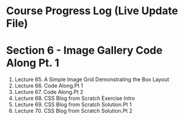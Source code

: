 # Course Progress Log (Live Update File)
# Section 6 - Image Gallery Code Along Pt. 1
1. Lecture 65. A Simple Image Grid Demonstrating the Box Layout
2. Lecture 66. Code Along.Pt 1
3. Lecture 67. Code Along.Pt 2
4. Lecture 68. CSS Blog from Scratch Exercise Intro
5. Lecture 69. CSS Blog from Scratch Solution.Pt 1
6. Lecture 70. CSS Blog from Scratch Solution.Pt 2